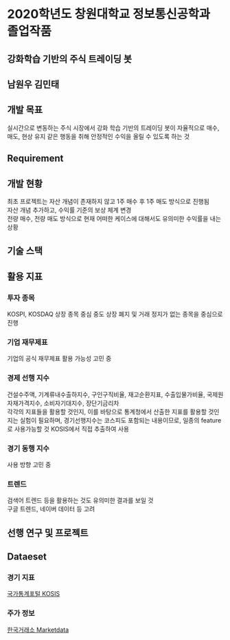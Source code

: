 # 2020학년도 창원대학교 정보통신공학과 졸업작품

## 강화학습 기반의 주식 트레이딩 봇

## 남원우 김민태

## 개발 목표
실시간으로 변동하는 주식 시장에서 강화 학습 기반의 트레이딩 봇이 자율적으로
매수, 매도, 현상 유지 같은 행동을 취해 안정적인 수익을 올릴 수 있도록 하는 것

## Requirement


## 개발 현황
최초 프로젝트는 자산 개념이 존재하지 않고 1주 매수 후 1주 매도 방식으로 진행됨  
자산 개념 추가하고, 수익률 기준의 보상 체계 변경  
전량 매수, 전량 매도 방식으로 현재 어떠한 케이스에 대해서도 유의미한 수익률을 내는 상황


## 기술 스택


## 활용 지표
### 투자 종목
KOSPI, KOSDAQ 상장 종목 중심
중도 상장 폐지 및 거래 정지가 없는 종목을 중심으로 진행

### 기업 재무제표
기업의 공식 재무제표 활용 가능성 고민 중

### 경제 선행 지수
건설수주액, 기계류내수출하지수, 구인구직비율, 재고순환지표, 수출입물가비율, 국제원자재가격지수, 소비자기대지수, 장단기금리차  
각각의 지표들을 활용할 것인지, 이를 바탕으로 통계청에서 산출한 지표를 활용할 것인지는 실험이 필요하며, 경기선행지수는 
코스피도 포함되는 내용이므로, 일종의 feature로 사용가능할 것
KOSIS에서 직접 추출하여 사용

### 경기 동행 지수
사용 방향 고민 중

### 트렌드
검색어 트렌드 등을 활용하는 것도 유의미한 결과를 보일 것  
구글 트렌드, 네이버 데이터 등 고려

## 선행 연구 및 프로젝트


## Dataeset
### 경기 지표
[국가통계포털 KOSIS](https://kosis.kr/search/search.do)

### 주가 정보
[한국거래소 Marketdata](http://marketdata.krx.co.kr/mdi)